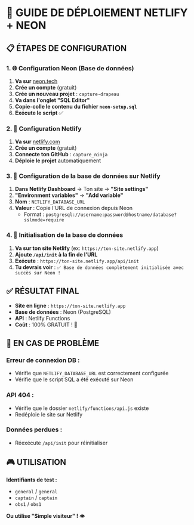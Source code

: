# 🚀 GUIDE DE DÉPLOIEMENT NETLIFY + NEON

## 📋 **ÉTAPES DE CONFIGURATION**

### **1. 🌐 Configuration Neon (Base de données)**

1. **Va sur** [neon.tech](https://neon.tech)
2. **Crée un compte** (gratuit)
3. **Crée un nouveau projet** : `capture-drapeau`
4. **Va dans l'onglet "SQL Editor"**
5. **Copie-colle le contenu du fichier `neon-setup.sql`**
6. **Exécute le script** ✅

### **2. 🔗 Configuration Netlify**

1. **Va sur** [netlify.com](https://netlify.com)
2. **Crée un compte** (gratuit)
3. **Connecte ton GitHub** : `capture_ninja`
4. **Déploie le projet** automatiquement

### **3. 🔧 Configuration de la base de données sur Netlify**

1. **Dans Netlify Dashboard** → Ton site → **"Site settings"**
2. **"Environment variables"** → **"Add variable"**
3. **Nom** : `NETLIFY_DATABASE_URL`
4. **Valeur** : Copie l'URL de connexion depuis Neon
   - Format : `postgresql://username:password@hostname/database?sslmode=require`

### **4. 🎯 Initialisation de la base de données**

1. **Va sur ton site Netlify** (ex: `https://ton-site.netlify.app`)
2. **Ajoute `/api/init` à la fin de l'URL**
3. **Exécute** : `https://ton-site.netlify.app/api/init`
4. **Tu devrais voir** : `✅ Base de données complètement initialisée avec succès sur Neon !`

## ✅ **RÉSULTAT FINAL**

- **Site en ligne** : `https://ton-site.netlify.app`
- **Base de données** : Neon (PostgreSQL)
- **API** : Netlify Functions
- **Coût** : 100% GRATUIT ! 🎉

## 🔧 **EN CAS DE PROBLÈME**

### **Erreur de connexion DB :**
- Vérifie que `NETLIFY_DATABASE_URL` est correctement configurée
- Vérifie que le script SQL a été exécuté sur Neon

### **API 404 :**
- Vérifie que le dossier `netlify/functions/api.js` existe
- Redéploie le site sur Netlify

### **Données perdues :**
- Réexécute `/api/init` pour réinitialiser

## 🎮 **UTILISATION**

**Identifiants de test :**
- `general` / `general`
- `captain` / `captain`
- `obs1` / `obs1`

**Ou utilise "Simple visiteur" !** 👁️
